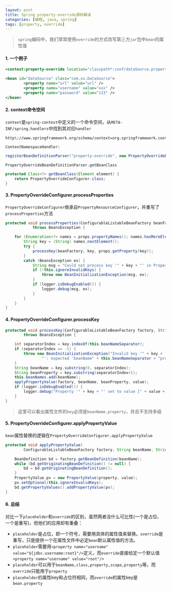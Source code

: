 ```yaml
---
layout: post
title: Spring property-override源码解读
categories: [编程, java, spring]
tags: [property, override]
---
```


> `spring`编码中，我们常常使用`override`的方式改写第三方`jar`包中`bean`的属性值

#### 1. 一个例子
```xml
<context:property-override location="classpath*:conf/dataSource.properties" />

<bean id="dataSource" class="com.xx.DataSource">
        <property name="url" value="url" />
        <property name="username" value="xxx" />
        <property name="password" value="123" />
</bean>
```

#### 2. context命令空间

`context`是`spring-context`中定义的一个命令空间，从`META-INF/spring.handlers`中找到其对应`handler`

```
http\://www.springframework.org/schema/context=org.springframework.context.config.ContextNamespaceHandler
```

`ContextNamespaceHandler:`

```java
registerBeanDefinitionParser("property-override", new PropertyOverrideBeanDefinitionParser());
```

`PropertyOverrideBeanDefinitionParser.getBeanClass`

```java
protected Class<?> getBeanClass(Element element) {
    return PropertyOverrideConfigurer.class;
}
```

#### 3. PropertyOverrideConfigurer.processProperties

`PropertyOverrideConfigurer`继承自`PropertyResourceConfigurer`，并重写了`processProperties`方法

```java
protected void processProperties(ConfigurableListableBeanFactory beanFactory, Properties props)
			throws BeansException {

    for (Enumeration<?> names = props.propertyNames(); names.hasMoreElements();) {
        String key = (String) names.nextElement();
        try {
            processKey(beanFactory, key, props.getProperty(key));
        }
        catch (BeansException ex) {
            String msg = "Could not process key '" + key + "' in PropertyOverrideConfigurer";
            if (!this.ignoreInvalidKeys) {
                throw new BeanInitializationException(msg, ex);
            }
            if (logger.isDebugEnabled()) {
                logger.debug(msg, ex);
            }
        }
    }
}
```

#### 4. PropertyOverrideConfigurer.processKey

```java
protected void processKey(ConfigurableListableBeanFactory factory, String key, String value)
        throws BeansException {

    int separatorIndex = key.indexOf(this.beanNameSeparator);
    if (separatorIndex == -1) {
        throw new BeanInitializationException("Invalid key '" + key +
                "': expected 'beanName" + this.beanNameSeparator + "property'");
    }
    String beanName = key.substring(0, separatorIndex);
    String beanProperty = key.substring(separatorIndex+1);
    this.beanNames.add(beanName);
    applyPropertyValue(factory, beanName, beanProperty, value);
    if (logger.isDebugEnabled()) {
        logger.debug("Property '" + key + "' set to value [" + value + "]");
    }
}
```

> 这里可以看出属性文件的`key`必须是`beanName.property`，并且不支持多级

#### 5. PropertyOverrideConfigurer.applyPropertyValue

`bean`属性替换的逻辑在`PropertyOverrideConfigurer.applyPropertyValue`

```java
protected void applyPropertyValue(
        ConfigurableListableBeanFactory factory, String beanName, String property, String value) {

    BeanDefinition bd = factory.getBeanDefinition(beanName);
    while (bd.getOriginatingBeanDefinition() != null) {
        bd = bd.getOriginatingBeanDefinition();
    }
    PropertyValue pv = new PropertyValue(property, value);
    pv.setOptional(this.ignoreInvalidKeys);
    bd.getPropertyValues().addPropertyValue(pv);
}
```

#### 6. 总结

对比一下`placeholder`和`override`的区别，虽然两者没什么可比性(一个是占位、一个是重写)，但他们的应用却有重叠：

* `placeholder`是占位，即一个符号，需要用具体的属性值来替换。`override`是重写，只是提供一个在属性文件中必定`bean`默认属性值的方法。
* `placeholder`需要用`<property name="username" value="${jdbc.username:root}"/>`定义，而`override`直接给定一个默认值`<property name="username" value="root"/>`
* `placeholder`可以用于`beanName,class,property,scope,property`等，而`override`只能用于`property`
* `placeholder`的属性key和占位符相同，而`override`的属性key是`bean.property`